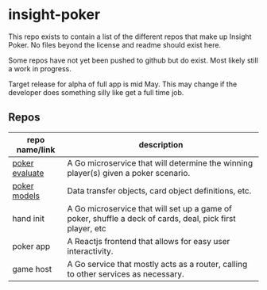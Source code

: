 # insight-poker

This repo exists to contain a list of the different repos that make up Insight Poker. No files beyond the license and readme should exist here.

Some repos have not yet been pushed to github but do exist. Most likely still a work in progress.

Target release for alpha of full app is mid May. This may change if the developer does something silly like get a full time job.

## Repos
repo name/link | description
----------|--------
[poker evaluate](https://github.com/wtnerb/poker-evaluate)| A Go microservice that will determine the winning player(s) given a poker scenario.
[poker models](https://github.com/wtnerb/poker-models)|Data transfer objects, card object definitions, etc.
hand init |A Go microservice that will set up a game of poker, shuffle a deck of cards, deal, pick first player, etc
poker app |A Reactjs frontend that allows for easy user interactivity.
game host |A Go service that mostly acts as a router, calling to other services as necessary.
